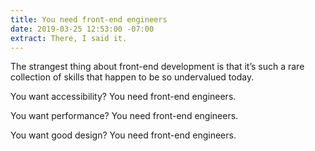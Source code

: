 ```yaml
---
title: You need front-end engineers
date: 2019-03-25 12:53:00 -07:00
extract: There, I said it.
---
```


The strangest thing about front-end development is that it’s such a rare collection of skills that happen to be so undervalued today.

You want accessibility? You need front-end engineers.

You want performance? You need front-end engineers.

You want good design? You need front-end engineers.